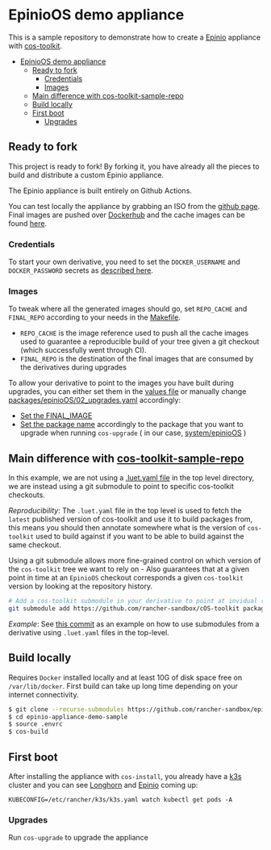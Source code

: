 # EpinioOS demo appliance

This is a sample repository to demonstrate how to create a [Epinio](https://github.com/epinio/epinio) appliance with [cos-toolkit](https://github.com/rancher-sandbox/cOS-toolkit).

<!-- TOC -->

- [EpinioOS demo appliance](#epinioos-demo-appliance)
    - [Ready to fork](#ready-to-fork)
        - [Credentials](#credentials)
        - [Images](#images)
    - [Main difference with cos-toolkit-sample-repo](#main-difference-with-cos-toolkit-sample-repo)
    - [Build locally](#build-locally)
    - [First boot](#first-boot)
        - [Upgrades](#upgrades)

<!-- /TOC -->

## Ready to fork

This project is ready to fork! By forking it, you have already all the pieces to build and distribute a custom Epinio appliance.

The Epinio appliance is built entirely on Github Actions. 

You can test locally the appliance by grabbing an ISO from the [github page](https://github.com/rancher-sandbox/epinio-appliance-demo-sample/actions/workflows/build.yaml?query=event%3Aschedule+is%3Asuccess). Final images are pushed over [Dockerhub](https://hub.docker.com/repository/docker/raccos/epinio-appliance-demo-test) and the cache images can be found [here](https://hub.docker.com/repository/docker/raccos/epinio-appliance-cache-demo-test).


### Credentials

To start your own derivative, you need to set the `DOCKER_USERNAME` and `DOCKER_PASSWORD` secrets as [described here](https://docs.github.com/en/actions/reference/encrypted-secrets#creating-encrypted-secrets-for-a-repository).


### Images

To tweak where all the generated images should go, set `REPO_CACHE` and `FINAL_REPO` according to your needs in the [Makefile](https://github.com/rancher-sandbox/epinio-appliance-demo-sample/blob/master/Makefile).

- `REPO_CACHE` is the image reference used to push all the cache images used to guarantee a reproducible build of your tree given a git checkout (which successfully went through CI).
- `FINAL_REPO` is the destination of the final images that are consumed by the derivatives during upgrades

To allow your derivative to point to the images you have built during upgrades, you can either set them in the [values file](https://github.com/rancher-sandbox/epinio-appliance-demo-sample/blob/master/values.yaml) or manually change [packages/epinioOS/02_upgrades.yaml](https://github.com/rancher-sandbox/epinio-appliance-demo-sample/blob/master/packages/epinioOS/02_upgrades.yaml) accordingly:

- [Set the FINAL_IMAGE](https://github.com/rancher-sandbox/epinio-appliance-demo-sample/blob/23fd08bda6e26cc9c6018e24b3089a7aa5d44ad5/packages/epinioOS/02_upgrades.yaml#L37)
- [Set the package name](https://github.com/rancher-sandbox/epinio-appliance-demo-sample/blob/23fd08bda6e26cc9c6018e24b3089a7aa5d44ad5/packages/epinioOS/02_upgrades.yaml#L49) accordingly to the package that you want to upgrade when running `cos-upgrade` ( in our case, [system/epinioOS](https://github.com/rancher-sandbox/epinio-appliance-demo-sample/blob/master/packages/epinioOS/definition.yaml) )


## Main difference with [cos-toolkit-sample-repo](https://github.com/rancher-sandbox/cos-toolkit-sample-repo)

In this example, we are not using a [.luet.yaml file](https://github.com/rancher-sandbox/cos-toolkit-sample-repo/blob/master/.luet.yaml) in the top level directory, we are instead using a git submodule to point to specific cos-toolkit checkouts.

_Reproducibility_: The `.luet.yaml` file in the top level is used to fetch the `latest` published version of cos-toolkit and use it to build packages from, this means you should then annotate somewhere what is the version of `cos-toolkit` used to build against if you want to be able to build against the same checkout.

Using a git submodule  allows more fine-grained control on which version of the `cos-toolkit` tree we want to rely on - Also guarantees that at a given point in time at an `EpinioOS` checkout corresponds a given `cos-toolkit` version by looking at the repository history.

```bash
# Add a cos-toolkit submodule in your derivative to point at invidual releases
git submodule add https://github.com/rancher-sandbox/cOS-toolkit packages/cos-toolkit
```

_Example_: See [this commit](https://github.com/rancher-sandbox/epinio-appliance-demo-sample/commit/2485332642ef862ae4d5db1239675b77ce7b7232) as an example on how to use submodules from a derivative using `.luet.yaml` files in the top-level.

## Build locally

Requires `Docker` installed locally and at least 10G of disk space free on `/var/lib/docker`. First build can take up long time depending on your internet connectivity.

```bash
$ git clone --recurse-submodules https://github.com/rancher-sandbox/epinio-appliance-demo-sample
$ cd epinio-appliance-demo-sample
$ source .envrc
$ cos-build
```

## First boot

After installing the appliance with `cos-install`, you already have a [k3s](https://github.com/k3s-io/k3s) cluster and you can see [Longhorn](https://github.com/longhorn/longhorn) and [Epinio](https://github.com/epinio/epinio) coming up:

```KUBECONFIG=/etc/rancher/k3s/k3s.yaml watch kubectl get pods -A```


### Upgrades

Run `cos-upgrade` to upgrade the appliance